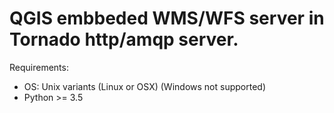 # QGIS embbeded WMS/WFS server in Tornado http/amqp server.

Requirements:

- OS: Unix variants (Linux or OSX) (Windows not supported)
- Python >= 3.5



